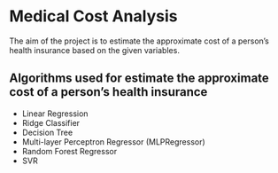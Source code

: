 # Medical Cost Analysis
The aim of the project is to estimate the approximate cost of a person’s health insurance based on the given variables. 

## Algorithms used for estimate the approximate cost of a person’s health insurance

* Linear Regression
* Ridge Classifier
* Decision Tree
* Multi-layer Perceptron Regressor (MLPRegressor) 
* Random Forest Regressor
* SVR
